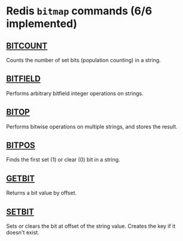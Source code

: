 # Redis `bitmap` commands (6/6 implemented)

## [BITCOUNT](https://redis.io/commands/bitcount/)

Counts the number of set bits (population counting) in a string.

## [BITFIELD](https://redis.io/commands/bitfield/)

Performs arbitrary bitfield integer operations on strings.

## [BITOP](https://redis.io/commands/bitop/)

Performs bitwise operations on multiple strings, and stores the result.

## [BITPOS](https://redis.io/commands/bitpos/)

Finds the first set (1) or clear (0) bit in a string.

## [GETBIT](https://redis.io/commands/getbit/)

Returns a bit value by offset.

## [SETBIT](https://redis.io/commands/setbit/)

Sets or clears the bit at offset of the string value. Creates the key if it doesn't exist.



